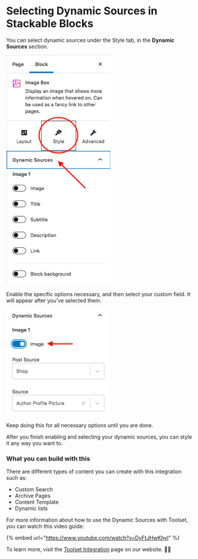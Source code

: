 # Selecting Dynamic Sources in Stackable Blocks

You can select dynamic sources under the Style tab, in the **Dynamic Sources** section.

![](../../.gitbook/assets/screen_shot_2021-03-03_at_6.49.38_pm.png)

Enable the specific options necessary, and then select your custom field. It will appear after you've selected them.

![](../../.gitbook/assets/screen_shot_2021-03-03_at_6.54.14_pm.png)

Keep doing this for all necessary options until you are done.

After you finish enabling and selecting your dynamic sources, you can style it any way you want to.

### **What you can build with this**

There are different types of content you can create with this integration such as:

* Custom Search
* Archive Pages
* Content Template
* Dynamic lists

For more information about how to use the Dynamic Sources with Toolset, you can watch this video guide:

{% embed url="https://www.youtube.com/watch?v=DyFtJHwKhyI" %}

To learn more, visit the [Toolset Integration](https://wpstackable.com/toolset-integration/) page on our website. 👍🏼

